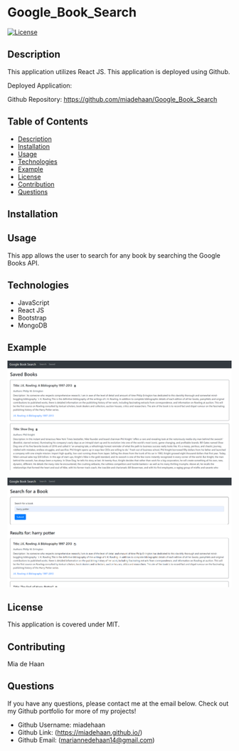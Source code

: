 # Google_Book_Search

[![License](https://img.shields.io/badge/License-MIT-blue.svg)](https://opensource.org/licenses/MIT)


## Description 
This application utilizes React JS.
This application is deployed using Github.

Deployed Application: 

Github Repository: https://github.com/miadehaan/Google_Book_Search

## Table of Contents
- [Description](#Description)
- [Installation](#Installation)
- [Usage](#Usage)
- [Technologies](#Technologies)
- [Example](#Example)
- [License](#License)
- [Contribution](#Contribution)
- [Questions](#Questions)


## Installation

    
## Usage
This app allows the user to search for any book by searching the Google Books API. 


## Technologies
- JavaScript
- React JS
- Bootstrap
- MongoDB

## Example

![Webpage](/book_search/public/demo1.PNG)

![Webpage](/book_search/public/demo2.PNG)

    
## License
This application is covered under MIT.
    
## Contributing
Mia de Haan
    
## Questions
If you have any questions, please contact me at the email below. Check out my Github portfolio for more of my projects!

- Github Username: miadehaan
- Github Link: (https://miadehaan.github.io/)
- Github Email: (mariannedehaan14@gmail.com)
